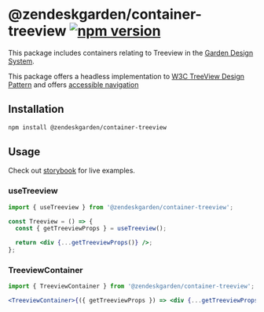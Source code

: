 # @zendeskgarden/container-treeview [![npm version][npm version badge]][npm version link]

[npm version badge]: https://flat.badgen.net/npm/v/@zendeskgarden/container-treeview
[npm version link]: https://www.npmjs.com/package/@zendeskgarden/container-treeview

This package includes containers relating to Treeview in the
[Garden Design System](https://zendeskgarden.github.io/).

This package offers a headless implementation to
[W3C TreeView Design Pattern](https://www.w3.org/TR/wai-aria-practices-1.1/#TreeView) and offers
[accessible navigation](https://www.w3.org/TR/wai-aria-practices-1.1/examples/treeview/treeview-2/treeview-2a.html#kbd_label)

## Installation

```sh
npm install @zendeskgarden/container-treeview
```

## Usage

Check out [storybook](https://zendeskgarden.github.io/react-containers) for live examples.

### useTreeview

```jsx static
import { useTreeview } from '@zendeskgarden/container-treeview';

const Treeview = () => {
  const { getTreeviewProps } = useTreeview();

  return <div {...getTreeviewProps()} />;
};
```

### TreeviewContainer

```jsx static
import { TreeviewContainer } from '@zendeskgarden/container-treeview';

<TreeviewContainer>{({ getTreeviewProps }) => <div {...getTreeviewProps()} />}</TreeviewContainer>;
```

<!--
  TODO:

  * [ ] Add Treeview to root README table.
  * [ ] Delete this comment block.
-->

